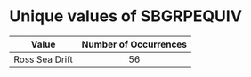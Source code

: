 
Unique values of SBGRPEQUIV
===========================

|Value|Number of Occurrences|
| :---: | :---: |
|Ross Sea Drift|56|
